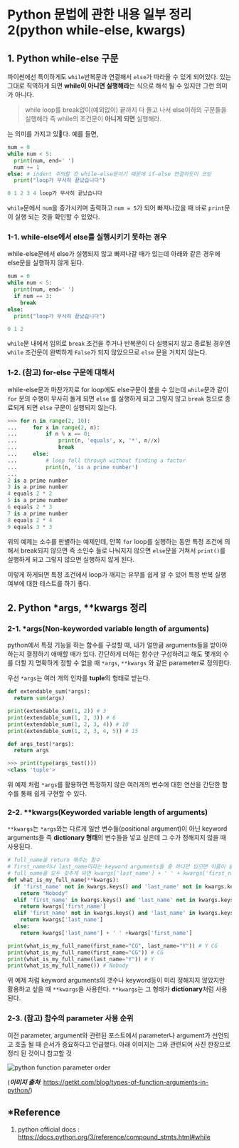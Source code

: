 # Python 문법에 관한 내용 일부 정리 2(python while-else, kwargs)



## 1. Python while-else 구문

파이썬에선 특이하게도 ```while```반복문과 연결해서 ```else```가 따라올 수 있게 되어있다. 있는 그대로 직역하게 되면 **while이 아니면 실행해라**는 식으로 해석 될 수 있지만 그런 의미가 아니다.



> while loop를 break없이(예외없이) 끝까지 다 돌고 나서 else이하의 구문들을 실행해라 즉 while의 조건문이 **아니게 되면** 실행해라.



는 의미를 가지고 있다. 예를 들면,

```python
num = 0
while num < 5:
  print(num, end=' ')
  num += 1
else: # indent 주의할 것 while-else문이기 때문에 if-else 연결하듯이 코딩
  print("loop가 무사히 끝났습니다")
```

```python
0 1 2 3 4 loop가 무사히 끝났습니다
```

```while```문에서 ```num```을 증가시키며 출력하고 ```num = 5```가 되어 빠져나갔을 때 바로 ```print```문이 실행 되는 것을 확인할 수 있었다.



### 1-1. while-else에서 else를 실행시키기 못하는 경우

while-else문에서 else가 실행되지 않고 빠져나갈 때가 있는데 아래와 같은 경우에 else문을 실행하지 않게 된다.

```python
num = 0
while num < 5:
  print(num, end=' ')
  if num == 3:
    break
else:
  print("loop가 무사히 끝났습니다")
```

```python
0 1 2
```

```while```문 내에서 임의로 ```break``` 조건을 주거나 반복문이 다 실행되지 않고 종료될 경우엔 ```while``` 조건문이 완벽하게 ```False```가 되지 않았으므로 ```else``` 문을 거치지 않는다.



### 1-2. (참고) for-else 구문에 대해서

while-else문과 마찬가지로  for loop에도 else구문이 붙을 수 있는데 ```while```문과 같이 ```for``` 문의 수행이 무사히 돌게 되면 ```else``` 를 실행하게 되고 그렇지 않고 ```break``` 등으로 종료되게 되면 ```else``` 구문이 실행되지 않는다.

```python
>>> for n in range(2, 10):
...     for x in range(2, n):
...         if n % x == 0:
...             print(n, 'equals', x, '*', n//x)
...             break
...     else:
...         # loop fell through without finding a factor
...         print(n, 'is a prime number')
...
2 is a prime number
3 is a prime number
4 equals 2 * 2
5 is a prime number
6 equals 2 * 3
7 is a prime number
8 equals 2 * 4
9 equals 3 * 3
```

위의 예제는 소수를 판별하는 예제인데, 안쪽 ```for``` loop를 실행하는 동안 특정 조건에 의해서 break되지 않으면 즉 소인수 들로 나눠지지 않으면 ```else```문을 거쳐서 ```print()```를 실행하게 되고 그렇지 않으면 실행하지 않게 된다. 

이렇게 하게되면 특정 조건에서 loop가 깨지는 유무를 쉽게 알 수 있어 특정 반복 실행 여부에 대한 테스트를 하기 좋다.



## 2. Python *args, **kwargs 정리

### 2-1. *args(**Non-keyworded variable length of arguments**)

python에서 특정 기능을 하는 함수를 구성할 때, 내가 얼만큼 arguments들을 받아야 하는지 결정하기 애매할 때가 있다. 간단하게 더하는 함수만 구성하려고 해도 몇개의 수를 더할 지 명확하게 정할 수 없을 때 ```*args```, ```**kwargs``` 와 같은 parameter로 정의한다. 



우선 ```*args```는 여러 개의 인자를 **tuple**의 형태로 받는다.

```python
def extendable_sum(*args):
  return sum(args)
```

```python
print(extendable_sum(1, 2)) # 3
print(extendable_sum(1, 2, 3)) # 6
print(extendable_sum(1, 2, 3, 4)) # 10
print(extendable_sum(1, 2, 3, 4, 5)) # 15
```

```python
def args_test(*args):
  return args
```

```python
>>> print(type(args_test()))
<class 'tuple'>
```

위 예제 처럼 ```*args```를 활용하면 특정하지 않은 여러개의 변수에 대한 연산을 간단한 함수를 통해 쉽게 구현할 수 있다. 



### 2-2. **kwargs(Keyworded variable length of arguments)

```**kwargs```는 ```*args```와는 다르게 일반 변수들(positional argument)이 아닌 keyword arguments들 즉 **dictionary 형태**의 변수들을 넣고 싶은데 그 수가 정해지지 않을 때 사용된다.

```python
# full_name을 return 해주는 함수
# first_name이나 last_name이라는 keyword arguments들 중 하나만 있으면 이름이 출력되고
# full_name을 모두 갖추게 되면 kwargs['last_name'] + ' ' + kwargs['first_name']로 출력
def what_is_my_full_name(**kwargs):
  if 'first_name' not in kwargs.keys() and 'last_name' not in kwargs.keys():
    return "Nobody"
  elif 'first_name' in kwargs.keys() and 'last_name' not in kwargs.keys():
    return kwargs['first_name']
  elif 'first_name' not in kwargs.keys() and 'last_name' in kwargs.keys():
    return kwargs['last_name']
  else:
    return kwargs['last_name'] + ' ' +kwargs['first_name']

print(what_is_my_full_name(first_name="CG", last_name="Y")) # Y CG
print(what_is_my_full_name(first_name="CG")) # CG
print(what_is_my_full_name(last_name="Y")) # Y
print(what_is_my_full_name()) # Nobody
```

위 예제 처럼 keyword arguments의 갯수나 keyword등이 미리 정해지지 않았지만 활용하고 싶을 때 ```**kwargs```을 사용한다. ```**kwargs```는 그 형태가 **dictionary**처럼 사용된다.



### 2-3. (참고) 함수의 parameter 사용 순위

이전 parameter, argument와 관련된 포스트에서 parameter나 argument가 선언되고 호출 될 때 순서가 중요하다고 언급했다. 아래 이미지는 그와 관련되어 사진 한장으로 정리 된 것이니 참고할 것

![python function parameter order](http://getkt.com/wp-content/uploads/2019/02/python-function-definition-arguments-kind-and-order.jpg)

(***이미지 출처***: <https://getkt.com/blog/types-of-function-arguments-in-python/>) 



## *Reference

1.  python official docs : <https://docs.python.org/3/reference/compound_stmts.html#while>